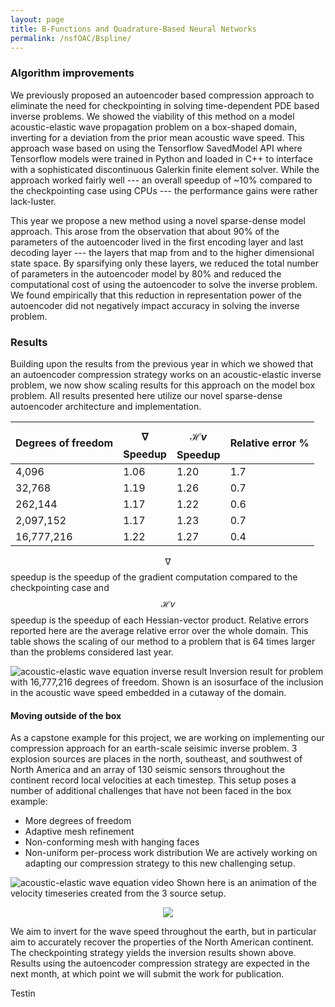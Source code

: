 ```yaml
---
layout: page
title: B-Functions and Quadrature-Based Neural Networks
permalink: /nsfOAC/Bspline/
---
```

### Algorithm improvements
We previously proposed an autoencoder based compression approach to eliminate the need 
for checkpointing in solving time-dependent PDE based inverse problems. We showed 
the viability of this method on a model acoustic-elastic wave propagation problem 
on a box-shaped domain, inverting for a deviation from the prior mean acoustic wave speed. 
This approach wase based on using the Tensorflow SavedModel API where Tensorflow 
models were trained in Python and loaded in C++ to interface with a sophisticated 
discontinuous Galerkin finite element solver. While the approach worked fairly well
--- an overall speedup of ~10% compared to the checkpointing case using CPUs ---
the performance gains were rather lack-luster. 

This year we propose a new method using a novel sparse-dense model approach. This arose 
from the observation that about 90% of the parameters of the autoencoder 
lived in the first encoding layer and last decoding layer --- the layers that 
map from and to the higher dimensional state space. By sparsifying only these layers, we 
reduced the total number of parameters in the autoencoder model by 80% and 
reduced the computational cost of using the autoencoder to solve the inverse problem. 
We found empirically that this reduction in representation power of the autoencoder 
did not negatively impact accuracy in solving the inverse problem. 

### Results
Building upon the results from the previous year in which we showed that an autoencoder compression 
strategy works on an acoustic-elastic inverse problem, we now show scaling results for this approach 
on the model box problem. All results presented here utilize our novel sparse-dense 
autoencoder architecture and implementation.

|Degrees of freedom  |  $$\nabla$$ Speedup | $$\mathcal{H}v$$ Speedup | Relative error % |
|--------------------|---------------------|--------------------------|------------------|
|4,096               |  1.06               | 1.20                     | 1.7              |
|32,768              |  1.19               | 1.26                     | 0.7              |
|262,144             |  1.17               | 1.22                     | 0.6              |
|2,097,152           |  1.17               | 1.23                     | 0.7              |
|16,777,216          |  1.22               | 1.27                     | 0.4              |

$$\nabla$$ speedup is the speedup of the gradient computation compared to the checkpointing 
case and $$\mathcal{H}v$$ speedup is the speedup of each Hessian-vector product. 
Relative errors reported here are the average relative error over the whole domain. 
This table shows the scaling of our method to a problem that is 64 times larger 
than the problems considered last year. 


![acoustic-elastic wave equation inverse result](/assets/figures/jon/uqbox_cutaway_contour_shadow.png)
Inversion result for problem with 16,777,216 degrees of freedom. Shown is an isosurface 
of the inclusion in the acoustic wave speed embedded in a cutaway of the domain. 


#### Moving outside of the box
As a capstone example for this project, we are working on implementing our compression 
approach for an earth-scale seisimic inverse problem. 3 explosion sources are 
places in the north, southeast, and southwest of North America and an array of 
130 seismic sensors throughout the continent record local velocities at each timestep. 
This setup poses a number of additional challenges that have not been faced in the box example:
- More degrees of freedom
- Adaptive mesh refinement
- Non-conforming mesh with hanging faces
- Non-uniform per-process work distribution
We are actively working on adapting our compression strategy to this new challenging setup. 

![acoustic-elastic wave equation video](/assets/figures/jon/velocity_trisource.gif)
Shown here is an animation of the velocity timeseries created from the 3 source setup. 

<p align="center">
  <img src="/assets/figures/jon/uqearth_130km_inverse_only.png"/>
</p>
We aim to invert for the wave speed throughout the earth, but in particular aim to 
accurately recover the properties of the North American continent. 
The checkpointing strategy yields the inversion results shown above. Results 
using the autoencoder compression strategy are expected in the next month, 
at which point we will submit the work for publication.

Testin